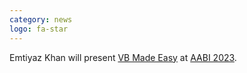 ```yaml
---
category: news
logo: fa-star
---
```


Emtiyaz Khan will present [VB Made Easy](https://arxiv.org/abs/2304.14251) at [AABI 2023](http://approximateinference.org/).
